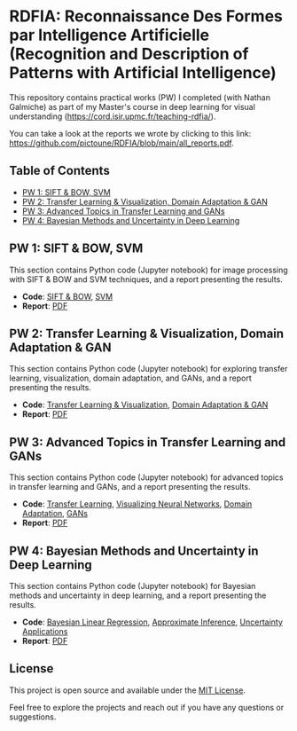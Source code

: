 # RDFIA: Reconnaissance Des Formes par Intelligence Artificielle (Recognition and Description of Patterns with Artificial Intelligence)

This repository contains practical works (PW) I completed (with Nathan Galmiche) as part of my Master's course in deep learning for visual understanding (https://cord.isir.upmc.fr/teaching-rdfia/).

You can take a look at the reports we wrote by clicking to this link: https://github.com/pictoune/RDFIA/blob/main/all_reports.pdf.

## Table of Contents

- [PW 1: SIFT & BOW, SVM](#pw-1-sift--bow-svm)
- [PW 2: Transfer Learning & Visualization, Domain Adaptation & GAN](#pw-2-transfer-learning--visualization-domain-adaptation--gan)
- [PW 3: Advanced Topics in Transfer Learning and GANs](#pw-3-advanced-topics-in-transfer-learning-and-gans)
- [PW 4: Bayesian Methods and Uncertainty in Deep Learning](#pw-4-bayesian-methods-and-uncertainty-in-deep-learning)

## PW 1: SIFT & BOW, SVM
This section contains Python code (Jupyter notebook) for image processing with SIFT & BOW and SVM techniques, and a report presenting the results.
- **Code**: [SIFT & BOW](https://github.com/pictoune/RDFIA/blob/main/PW_1/code/1_ab_Sift_&_Bow.ipynb), [SVM](https://github.com/pictoune/RDFIA/blob/main/PW_1/code/1_c_SVM.ipynb)
- **Report**: [PDF](https://github.com/pictoune/RDFIA/blob/main/PW_1/report_PW_1.pdf)

## PW 2: Transfer Learning & Visualization, Domain Adaptation & GAN
This section contains Python code (Jupyter notebook) for exploring transfer learning, visualization, domain adaptation, and GANs, and a report presenting the results.
- **Code**: [Transfer Learning & Visualization](https://github.com/pictoune/RDFIA/blob/main/PW_2/code/2_ab_Transfert_Learning_&_Viz.ipynb), [Domain Adaptation & GAN](https://github.com/pictoune/RDFIA/blob/main/PW_2/code/2_cd_Domain_Adapt_&_GAN.ipynb)
- **Report**: [PDF](https://github.com/pictoune/RDFIA/blob/main/PW_2/report_PW_2.pdf)

## PW 3: Advanced Topics in Transfer Learning and GANs
This section contains Python code (Jupyter notebook) for advanced topics in transfer learning and GANs, and a report presenting the results.
- **Code**: [Transfer Learning](https://github.com/pictoune/RDFIA/blob/main/PW_3/code/3_a_Transfer_Learning.ipynb), [Visualizing Neural Networks](https://github.com/pictoune/RDFIA/blob/main/PW_3/code/3_b_Visualizing_Neural_Networks.ipynb), [Domain Adaptation](https://github.com/pictoune/RDFIA/blob/main/PW_3/code/3_c_Domain_Adaptation.ipynb), [GANs](https://github.com/pictoune/RDFIA/blob/main/PW_3/code/3_d_GANs.ipynb)
- **Report**: [PDF](https://github.com/pictoune/RDFIA/blob/main/PW_3/report_PW_3.pdf)

## PW 4: Bayesian Methods and Uncertainty in Deep Learning
This section contains Python code (Jupyter notebook) for Bayesian methods and uncertainty in deep learning, and a report presenting the results.
- **Code**: [Bayesian Linear Regression](https://github.com/pictoune/RDFIA/blob/main/PW_4/code/4_a_Bayesian_Linear_Regression.ipynb), [Approximate Inference](https://github.com/pictoune/RDFIA/blob/main/PW_4/code/4_b_Approximate_Inference.ipynb), [Uncertainty Applications](https://github.com/pictoune/RDFIA/blob/main/PW_4/code/4_c_Uncertainty_Applications.ipynb)
- **Report**: [PDF](https://github.com/pictoune/RDFIA/blob/main/PW_4/report_PW_4.pdf)

## License

This project is open source and available under the [MIT License](LICENSE).

Feel free to explore the projects and reach out if you have any questions or suggestions.
